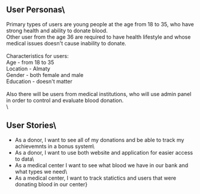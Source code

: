  ## User Personas\
  Primary types of users are young people at the age from 18 to 35, who have strong health and ability to donate blood.\
  Other user from the age 36 are required to have health lifestyle and whose medical issues doesn't cause inability to donate.\
  \
  Characteristics for users:\
  Age - from 18 to 35\
  Location - Almaty\
  Gender - both female and male\
  Education - doesn't matter\
  \
  Also there will be users from medical institutions, who will use admin panel in order to control and evaluate blood donation.\
  \
  ## User Stories\
  - As a donor, I want to see all of my donations and be able to track my achievemnts in a bonus system\
  - As a donor, I want to use both website and application for easier access to data\
  - As a medical center I want to see what blood we have in our bank and what types we need\
  - As a medical center, I want to track statictics and users that were donating blood in our center}
